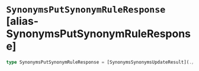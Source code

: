 # `SynonymsPutSynonymRuleResponse` [alias-SynonymsPutSynonymRuleResponse]
```typescript
type SynonymsPutSynonymRuleResponse = [SynonymsSynonymsUpdateResult](./SynonymsSynonymsUpdateResult.md);
```
